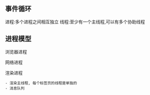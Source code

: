 ## 事件循环

进程:多个进程之间相互独立
线程:至少有一个主线程,可以有多个协助线程

## 进程模型

 浏览器进程

 网络进程

 渲染进程 
    
    - 渲染主线程, 每个标签页的线程是单独的
    - 消息队列